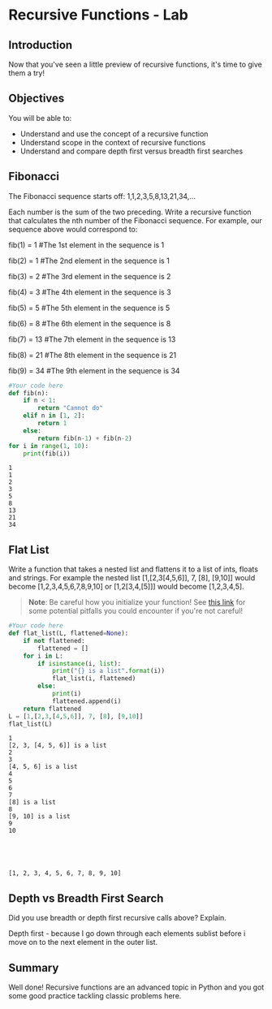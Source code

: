
# Recursive Functions - Lab

## Introduction

Now that you've seen a little preview of recursive functions, it's time to give them a try!

## Objectives
You will be able to:
* Understand and use the concept of a recursive function 
* Understand scope in the context of recursive functions
* Understand and compare depth first versus breadth first searches

## Fibonacci

The Fibonacci sequence starts off:
1,1,2,3,5,8,13,21,34,...

Each number is the sum of the two preceding. Write a recursive function that calculates the nth number of the Fibonacci sequence. For example, our sequence above would correspond to:

fib(1) = 1 #The 1st element in the sequence is 1

fib(2) = 1 #The 2nd element in the sequence is 1

fib(3) = 2 #The 3rd element in the sequence is 2

fib(4) = 3 #The 4th element in the sequence is 3

fib(5) = 5 #The 5th element in the sequence is 5

fib(6) = 8 #The 6th element in the sequence is 8

fib(7) = 13 #The 7th element in the sequence is 13

fib(8) = 21 #The 8th element in the sequence is 21

fib(9) = 34 #The 9th element in the sequence is 34


```python
#Your code here
def fib(n):
    if n < 1:
        return "Cannot do"
    elif n in [1, 2]:
        return 1
    else:
        return fib(n-1) + fib(n-2)
for i in range(1, 10):
    print(fib(i))
```

    1
    1
    2
    3
    5
    8
    13
    21
    34


## Flat List

Write a function that takes a nested list and flattens it to a list of ints, floats and strings.
For example the nested list [1,[2,3[4,5,6]], 7, [8], [9,10]] would become [1,2,3,4,5,6,7,8,9,10] or 
[1,2[3,4,[5]]] would become [1,2,3,4,5].

> **Note**: Be careful how you initialize your function! See [this link](https://docs.quantifiedcode.com/python-anti-patterns/correctness/mutable_default_value_as_argument.html) for some potential pitfalls you could encounter if you're not careful!


```python
#Your code here
def flat_list(L, flattened=None):
    if not flattened:
        flattened = []
    for i in L:
        if isinstance(i, list):
            print("{} is a list".format(i))
            flat_list(i, flattened)
        else:
            print(i)
            flattened.append(i)
    return flattened
L = [1,[2,3,[4,5,6]], 7, [8], [9,10]]
flat_list(L)
```

    1
    [2, 3, [4, 5, 6]] is a list
    2
    3
    [4, 5, 6] is a list
    4
    5
    6
    7
    [8] is a list
    8
    [9, 10] is a list
    9
    10





    [1, 2, 3, 4, 5, 6, 7, 8, 9, 10]



## Depth vs Breadth First Search

Did you use breadth or depth first recursive calls above? Explain.

Depth first - because I go down through each elements sublist before i move on to the next element in the outer list.

## Summary
Well done! Recursive functions are an advanced topic in Python and you got some good practice tackling classic problems here.
